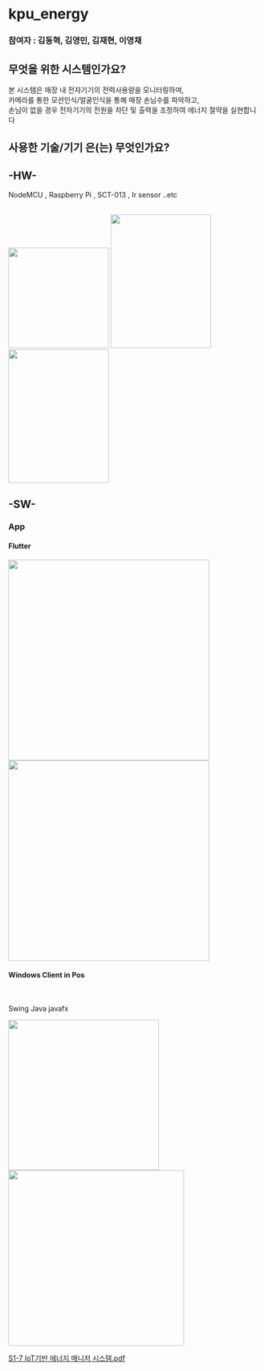 <h1>kpu_energy</h1>
<h3>참여자 : 김동혁, 김영민, 김재현, 이영채</h3>

<h2>무엇을 위한 시스템인가요? </h2>
본 시스템은 매장 내 전자기기의 전력사용량을 모니터링하며,<br>카메라를 통한 모션인식/얼굴인식을 통해 매장 손님수를 파악하고,
<br>손님이 없을 경우 전자기기의 전원을 차단 및 출력을 조정하여 에너지 절약을 실현합니다

<h2>사용한 기술/기기 은(는) 무엇인가요?</h2>

<h2>-HW-</h2>
NodeMCU , Raspberry Pi , SCT-013 , Ir sensor ..etc<br><br>

<img src="https://user-images.githubusercontent.com/25499386/133416045-19268dba-548e-432e-9849-fc7d5690c882.jpg" width="200"> <img src="https://user-images.githubusercontent.com/25499386/133416139-b49a14ee-02c6-4261-9bc0-5fbcb4849ba8.jpg" width="200" height= "266"> <img src="https://user-images.githubusercontent.com/25499386/133417376-1e58f86c-7190-4f18-9130-92c297b7f99d.jpg" width="200" height= "266">



<h2>-SW-</h2>
<h3>App</h3> 
<h4>Flutter</h4>

<img src="https://user-images.githubusercontent.com/25499386/133418608-d2eb73d0-c832-491c-b11f-18959346fb88.png" width="400">
<img src="https://user-images.githubusercontent.com/25499386/133418718-89d35bd4-5469-406d-99a2-9f44b952f844.png" width="400">




<h4>Windows Client in Pos</h4> <br>

Swing Java javafx

<img src="https://user-images.githubusercontent.com/25499386/133418387-d17d336e-a944-4119-bd9c-6da6701f6c79.png" width="300"> <img src="https://user-images.githubusercontent.com/25499386/133419165-fe8a79ab-218a-4296-a57f-168159a8af78.png" height= "350" >



[S1-7 IoT기반 에너지 매니저 시스템.pdf](https://github.com/Young-Min-Kim/Young-Min-Kim/files/7489625/S1-7.IoT.pdf)



